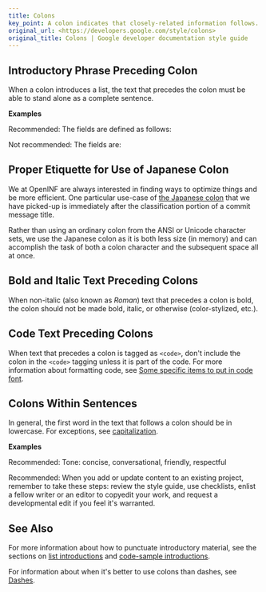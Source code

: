 ```yaml
---
title: Colons
key_point: A colon indicates that closely-related information follows.
original_url: <https://developers.google.com/style/colons>
original_title: Colons | Google developer documentation style guide
---
```


<section id="phrase-preceding-colon" markdown="1">

## Introductory Phrase Preceding Colon

When a colon introduces a list, the text that precedes the colon must be able to
stand alone as a complete sentence.

<strong>Examples</strong>

<p class="example">
  <span class="compare-better">Recommended:</span> The fields are defined as
  follows:
</p>
<p class="example">
  <span class="compare-worse">Not recommended:</span> The fields are:
</p>

</section>

<section id="usage-of-japanese-colon" markdown="1">

## Proper Etiquette for Use of Japanese Colon

We at OpenINF are always interested in finding ways to optimize things and be
more efficient. One particular use-case of [the Japanese colon][] that we have
picked-up is immediately after the classification portion of a commit message
title.

Rather than using an ordinary colon from the ANSI or Unicode character sets, we use the Japanese colon
as it is both less size (in memory) and can accomplish the task of both a colon
character and the subsequent space all at once.

</section>

<section id="bold-text-preceding-colon" markdown="1">

## Bold and Italic Text Preceding Colons

When non-italic (also known as _Roman_) text that precedes a colon is bold, the colon should
not be made bold, italic, or otherwise (color-stylized, etc.).

</section>

<section id="code-text-preceding-colon" markdown="1">

## Code Text Preceding Colons

When text that precedes a colon is tagged as `<code>`, don't include the colon
in the `<code>` tagging unless it is part of the code. For more information
about formatting code, see [Some specific items to put in code font][].

</section>

<section id="colon-in-sentence" markdown="1">

## Colons Within Sentences

In general, the first word in the text that follows a colon should be in
lowercase. For exceptions, see [capitalization][].

<strong>Examples</strong>

<p class="example">
  <span class="compare-better">Recommended:</span> Tone: concise,
  conversational, friendly, respectful
</p>
<p class="example">
  <span class="compare-better">Recommended:</span> When you add or update
  content to an existing project, remember to take these steps: review the style
  guide, use checklists, enlist a fellow writer or an editor to copyedit your
  work, and request a developmental edit if you feel it's warranted.
</p>

</section>

## See Also

For more information about how to punctuate introductory material, see the
sections on [list introductions][] and [code-sample introductions][].

For information about when it's better to use colons than dashes, see
[Dashes][].

<!-- LINK DEFINITION LABELS - START -->

[Some specific items to put in code font]:
  ./code-in-text.md#some-specific-items-to-put-in-code-font
[capitalization]: ./capitalization.md
[list introductions]: ./lists.md#intros
[code-sample introductions]: ./code-samples.md#intros
[Dashes]: ./dashes.md#colons
[the Japanese colon]: https://en.wikipedia.org/wiki/Japanese_punctuation#Colon

<!-- LINK DEFINITION LABELS - END -->
